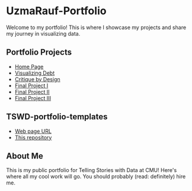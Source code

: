 # UzmaRauf-Portfolio

Welcome to my portfolio! This is where I showcase my projects and share my journey in visualizing data.

## Portfolio Projects

- [Home Page](#)
- [Visualizing Debt](#)
- [Critique by Design](critique-by-design.md)
- [Final Project I](#)
- [Final Project II](#)
- [Final Project III](#)

## TSWD-portfolio-templates

- [Web page URL](#)
- [This repository](#)

## About Me

This is my public portfolio for Telling Stories with Data at CMU! Here's where all my cool work will go. You should probably (read: definitely) hire me.
